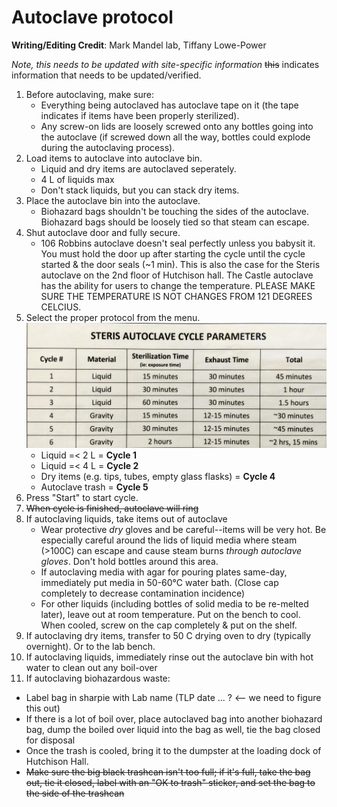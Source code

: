 # Autoclave protocol

**Writing/Editing Credit**: Mark Mandel lab, Tiffany Lowe-Power

*Note, this needs to be updated with site-specific information* ~~this~~ indicates information that needs to be updated/verified. 

1. Before autoclaving, make sure:
   * Everything being autoclaved has autoclave tape on it (the tape indicates if items have been properly sterilized).
   * Any screw-on lids are loosely screwed onto any bottles going into the autoclave (if screwed down all the way, bottles could explode during the autoclaving process).
2. Load items to autoclave into autoclave bin.
   * Liquid and dry items are autoclaved seperately.
   * 4 L of liquids max
   * Don't stack liquids, but you can stack dry items.
3. Place the autoclave bin into the autoclave.
   * Biohazard bags shouldn't be touching the sides of the autoclave. Biohazard bags should be loosely tied so that steam can escape. 
4. Shut autoclave door and fully secure.
   * 106 Robbins autoclave doesn't seal perfectly unless you babysit it. You must hold the door up after starting the cycle until the cycle started & the door seals (~1 min). This is also the case for the Steris autoclave on the 2nd floor of Hutchison hall. The Castle autoclave has the ability for users to change the temperature. PLEASE MAKE SURE THE TEMPERATURE IS NOT CHANGES FROM 121 DEGREES CELCIUS.
5. Select the proper protocol from the menu.
   <img src="images/autoclave_106_robbins.jpeg" height="200">
   * Liquid =< 2 L = **Cycle 1**
   * Liquid =< 4 L = **Cycle 2**
   * Dry items (e.g. tips, tubes, empty glass flasks) = **Cycle 4**
   * Autoclave trash = **Cycle 5**
6. Press "Start" to start cycle.
7. ~~When cycle is finished, autoclave will ring~~
8. If autoclaving liquids, take items out of autoclave
   * Wear protective *dry* gloves and be careful--items will be very hot. 
   Be especially careful around the lids of liquid media where steam (>100C) can escape and cause steam burns *through autoclave gloves*.  Don't hold bottles around this area.
   * If autoclaving media with agar for pouring plates same-day, immediately put media in 50-60°C water bath. (Close cap completely to decrease contamination incidence)
   * For other liquids (including bottles of solid media to be re-melted later), leave out at room temperature. Put on the bench to cool.  When cooled, screw on the cap completely & put on the shelf. 
9. If autoclaving dry items, transfer to 50 C drying oven to dry (typically overnight). Or to the lab bench. 
10. If autoclaving liquids, immediately rinse out the autoclave bin with hot water to clean out any boil-over
11. If autoclaving biohazardous waste:
   * Label bag in sharpie with Lab name (TLP date ... ? <-- we need to figure this out)
   * If there is a lot of boil over, place autoclaved bag into another biohazard bag, dump the boiled over liquid into the bag as well, tie the bag closed for disposal
   * Once the trash is cooled, bring it to the dumpster at the loading dock of Hutchison Hall. 
   * ~~Make sure the big black trashcan isn't too full; if it's full, take the bag out, tie it closed, label with an "OK to trash" sticker, and set the bag to the side of the trashcan~~
